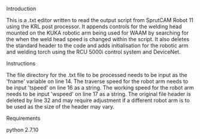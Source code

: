 Introduction

This is a .txt editor written to read the output script from SprutCAM Robot 11 using the KRL post processor. It appends controls for the welding head mounted on the KUKA robotic arm being used for WAAM by searching for the when the weld head speed is changed within the script. It also deletes the standard header to the code and adds initialisation for the robotic arm and welding torch using the RCU 5000i control system and DeviceNet.

Instructions

The file directory for the .txt file to be processed needs to be input as the 'fname' variable on line 14.
The traverse speed for the robot arm needs to be input 'tspeed' on line 16 as a string.
The working speed for the robot arm needs to be input 'wspeed' on line 17 as a string.
The original file header is deleted by line 32 and may require adjustment if a different robot arm is to be used as the size of the header may vary.
 
Requirements

python 2.7.10
